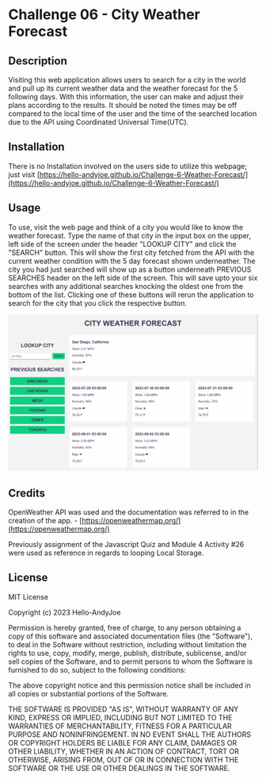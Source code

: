 # Challenge 06 - City Weather Forecast


## Description


Visiting this web application allows users to search for a city in the world and pull up its current weather data and the weather forecast for the 5 following days. With this information, the user can make and adjust their plans according to the results. It should be noted the times may be off compared to the local time of the user and the time of the searched location due to the API using Coordinated Universal Time(UTC).


## Installation


There is no Installation involved on the users side to utilize this webpage; just visit [https://hello-andyjoe.github.io/Challenge-6-Weather-Forecast/](https://hello-andyjoe.github.io/Challenge-6-Weather-Forecast/)


## Usage


To use, visit the web page and think of a city you would like to know the weather forecast. Type the name of that city in the input box on the upper, left side of the screen under the header "LOOKUP CITY" and click the "SEARCH" button. This will show the first city fetched from the API with the current weather condition with the 5 day forecast shown underneather. The city you had just searched will show up as a button underneath PREVIOUS SEARCHES header on the left side of the screen. This will save upto your six searches with any additional searches knocking the oldest one from the bottom of the list. Clicking one of these buttons will rerun the application to search for the city that you click the respective button.

![The results of the City Weather Forecast](./Assets/city_weather_forecast.png)


## Credits


OpenWeather API was used and the documentation was referred to in the creation of the app. - [https://openweathermap.org/](https://openweathermap.org/)

Previously assignment of the Javascript Quiz and Module 4 Activity #26 were used as reference in regards to looping Local Storage.


## License


MIT License


Copyright (c) 2023 Hello-AndyJoe


Permission is hereby granted, free of charge, to any person obtaining a copy
of this software and associated documentation files (the "Software"), to deal
in the Software without restriction, including without limitation the rights
to use, copy, modify, merge, publish, distribute, sublicense, and/or sell
copies of the Software, and to permit persons to whom the Software is
furnished to do so, subject to the following conditions:


The above copyright notice and this permission notice shall be included in all
copies or substantial portions of the Software.


THE SOFTWARE IS PROVIDED "AS IS", WITHOUT WARRANTY OF ANY KIND, EXPRESS OR
IMPLIED, INCLUDING BUT NOT LIMITED TO THE WARRANTIES OF MERCHANTABILITY,
FITNESS FOR A PARTICULAR PURPOSE AND NONINFRINGEMENT. IN NO EVENT SHALL THE
AUTHORS OR COPYRIGHT HOLDERS BE LIABLE FOR ANY CLAIM, DAMAGES OR OTHER
LIABILITY, WHETHER IN AN ACTION OF CONTRACT, TORT OR OTHERWISE, ARISING FROM,
OUT OF OR IN CONNECTION WITH THE SOFTWARE OR THE USE OR OTHER DEALINGS IN THE
SOFTWARE.